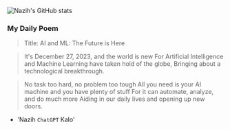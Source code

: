 
![Nazih's GitHub stats](https://github-readme-stats-eu6q8drbf-nazihkalo-cybertinolab.vercel.app/api?username=nazihkalo&show_icons=true&count_private=true&theme=dark)

### My Daily Poem
<!-- daily_poem starts -->


>Title: AI and ML: The Future is Here

>It's December 27, 2023, and the world is new
For Artificial Intelligence and Machine Learning have taken hold of the globe,
Bringing about a technological breakthrough.

>No task too hard, no problem too tough
All you need is your AI machine and you have plenty of stuff
For it can automate, analyze, and do much more
Aiding in our daily lives and opening up new doors.

- 'Nazih `ChatGPT` Kalo'
<!-- daily_poem ends -->

